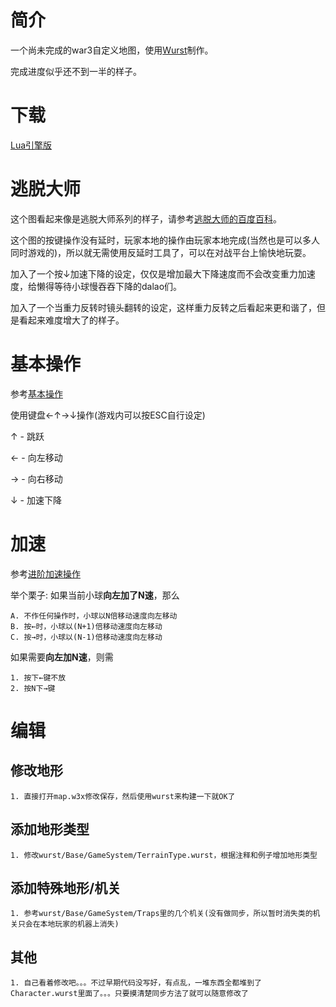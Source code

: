# 简介

一个尚未完成的war3自定义地图，使用[Wurst](https://wurstlang.org/)制作。

完成进度似乎还不到一半的样子。

# 下载

[Lua引擎版](https://github.com/colorful300/platform-escape-without-delay/raw/master/output.w3x)

# 逃脱大师

这个图看起来像是逃脱大师系列的样子，请参考[逃脱大师的百度百科](https://baike.baidu.com/item/逃脱大师/20175006)。

这个图的按键操作没有延时，玩家本地的操作由玩家本地完成(当然也是可以多人同时游戏的)，所以就无需使用反延时工具了，可以在对战平台上愉快地玩耍。

加入了一个按↓加速下降的设定，仅仅是增加最大下降速度而不会改变重力加速度，给懒得等待小球慢吞吞下降的dalao们。

加入了一个当重力反转时镜头翻转的设定，这样重力反转之后看起来更和谐了，但是看起来难度增大了的样子。

# 基本操作

参考[基本操作](https://baike.baidu.com/item/逃脱大师/20175006#1)

使用键盘←↑→↓操作(游戏内可以按ESC自行设定)

↑ - 跳跃

← - 向左移动

→ - 向右移动

↓ - 加速下降

# 加速

参考[进阶加速操作](https://baike.baidu.com/item/逃脱大师/20175006#2)

举个栗子: 如果当前小球**向左加了N速**，那么

    A. 不作任何操作时，小球以N倍移动速度向左移动
    B. 按←时，小球以(N+1)倍移动速度向左移动
    C. 按→时，小球以(N-1)倍移动速度向左移动

如果需要**向左加N速**，则需

    1. 按下←键不放
    2. 按N下→键

# 编辑

## 修改地形

    1. 直接打开map.w3x修改保存，然后使用wurst来构建一下就OK了

## 添加地形类型

    1. 修改wurst/Base/GameSystem/TerrainType.wurst，根据注释和例子增加地形类型

## 添加特殊地形/机关

    1. 参考wurst/Base/GameSystem/Traps里的几个机关(没有做同步，所以暂时消失类的机关只会在本地玩家的机器上消失)

## 其他

    1. 自己看着修改吧。。。不过早期代码没写好，有点乱，一堆东西全都堆到了Character.wurst里面了。。。只要摸清楚同步方法了就可以随意修改了
